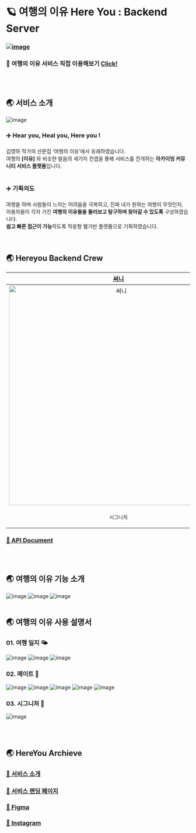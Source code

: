 # 🪐 여행의 이유 Here You : Backend Server
### [![image](https://github.com/JangYouJung/HereYou-Backend/assets/80906691/b7d3e291-8be0-45ec-83d2-e1179b62e629)](https://sally626.notion.site/444bf09f12b54b86932f0ad462dde398)
### 🔭 여행의 이유 서비스 직접 이용해보기 [Click!](https://www.here-you.com/)
<br></br>

## 🌏 서비스 소개
![image](https://github.com/JangYouJung/HereYou-Backend/assets/80906691/1da9937e-d494-4ab3-b443-db46aa7a2bb5)
### **✈️ Hear you, Heal you, Here you !** </br>
김영하 작가의 산문집 ‘여행의 이유’에서 유래하였습니다. </br>
여행의 **[이유]** 와 비슷한 발음의 세가지 컨셉을 통해 서비스를 전개하는 **아카이빙 커뮤니티 서비스 플랫폼**입니다.
  </br>
  </br>
### **✈️ 기획의도** </br>
여행을 하며 사람들이 느끼는 어려움을 극복하고, 진짜 내가 원하는 여행이 무엇인지, </br>
이용자들이 각자 가진 **여행의 이유들을 둘러보고 탐구하며 찾아갈 수 있도록** 구성하였습니다. </br>
**쉽고 빠른 접근이 가능**하도록 적응형 웹기반 플랫폼으로 기획하였습니다. </br>
<br></br>

## 🌏 Hereyou Backend Crew
|               [써니](https://github.com/JangYouJung)               |               [엔](https://github.com/runasy-koonta)               |               [예니](https://github.com/yewonahn)               |                [예닝](https://github.com/moonyaeyoon)                |
| :---------------------------------------------------------------: | :--------------------------------------------------------------: | :-------------------------------------------------------------: | :-----------------------------------------------------------: |
| <img width="600" alt="써니" src="https://github.com/JangYouJung/HereYou-Backend/assets/80906691/1e2fb8b2-2861-4521-9d15-a5b4c35fb13a)"> | <img width="600" alt="엔" src="https://github.com/JangYouJung/HereYou-Backend/assets/80906691/504e4c7f-0280-4994-b9db-f9486e2e3caf"> | <img width="600" alt="예니" src="https://github.com/JangYouJung/HereYou-Backend/assets/80906691/528c816c-44dd-4603-9724-f87fbedf9073"> | <img width="600" alt="예닝" src="https://github.com/JangYouJung/HereYou-Backend/assets/80906691/625fc80e-a27e-4fbf-9920-6ae92f550ba1">  | 
|                  <p align = "center">`시그니처`                  |                 <p align = "center">`Auth`                  |                 <p align = "center">`메이트`                 |                <p align = "center">`여행 일지`                |


### [🔗 API Document](https://sally626.notion.site/f2e30752971646989e319f40199c51c0?v=35d85b23c35d4ede85cb3a762365d75e&pvs=4)
<br></br>

## 🌏 여행의 이유 기능 소개
![image](https://github.com/JangYouJung/HereYou-Backend/assets/80906691/9413fcf0-5e03-46b3-9011-4deb6fb7f9f7)
![image](https://github.com/JangYouJung/HereYou-Backend/assets/80906691/78efa54b-5274-401c-9c36-93e21295644d)
![image](https://github.com/JangYouJung/HereYou-Backend/assets/80906691/e398e026-6414-44a8-a457-e0d1448f56e6)
<br></br>

## 🌏 여행의 이유 사용 설명서
### 01. 여행 일지 🌤️
![image](https://github.com/JangYouJung/HereYou-Backend/assets/80906691/6287bb56-7f1c-4110-ab6c-4bcaeb142005)
![image](https://github.com/JangYouJung/HereYou-Backend/assets/80906691/90048b64-cbf2-4f7a-b0a3-0408d70c97bd)
![image](https://github.com/JangYouJung/HereYou-Backend/assets/80906691/19dc0030-b9f3-4ede-bbf4-c6607c03197d)
 </br>
 
### 02. 메이트 🔭
![image](https://github.com/JangYouJung/HereYou-Backend/assets/80906691/cf147f4a-f223-45ea-a193-a4c96c529505)
![image](https://github.com/JangYouJung/HereYou-Backend/assets/80906691/99cdebea-1302-4094-9856-3cb239d3855b)
![image](https://github.com/JangYouJung/HereYou-Backend/assets/80906691/6ed2b722-499f-46b4-bd83-715c73b77d55)
![image](https://github.com/JangYouJung/HereYou-Backend/assets/80906691/07e24b8e-c9df-48dd-b9b3-8e92b2beb1ac)
![image](https://github.com/JangYouJung/HereYou-Backend/assets/80906691/5e0900da-b909-46ca-a55f-0739f66d5275)
 </br>
 
### 03. 시그니처 📓
![image](https://github.com/JangYouJung/HereYou-Backend/assets/80906691/8163b2c8-b1a3-413d-bac2-517d780255bd)

<br></br>

## 🌏 HereYou Archieve
### [🔗 서비스 소개](https://sally626.notion.site/68a136c6862a4d85828c6485d8bf267a?pvs=4)
### [🔗 서비스 랜딩 페이지](https://sally626.notion.site/444bf09f12b54b86932f0ad462dde398)
### [🔗 Figma](https://www.figma.com/file/0ee97Xq9zQ2oUslkLMmAlk/WF-Design?type=design&node-id=0-1&mode=design&t=cdnVJjkJWaaRnLLy-0)
### [🔗 Instagram](https://www.instagram.com/thereasonwetravel/)
